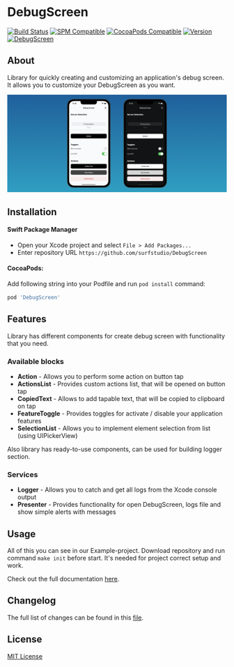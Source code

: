 # DebugScreen

[![Build Status](https://github.com/surfstudio/debug-screen-ios/actions/workflows/main.yml/badge.svg)](https://github.com/surfstudio/debug-screen-ios/actions/workflows/main.yml)
[![SPM Compatible](https://img.shields.io/badge/SPM-compatible-blue.svg)](https://github.com/apple/swift-package-manager)
[![CocoaPods Compatible](https://img.shields.io/badge/CocoaPods-compatible-blue.svg)](https://cocoapods.org)
[![Version](https://img.shields.io/github/release/surfstudio/debug-screen-ios.svg?style=flat)]()
[![DebugScreen](https://i.ibb.co/JBY58v8/Debug-Screen.png)](https://github.com/surfstudio/debug-screen-ios)

## About

Library for quickly creating and customizing an application's debug screen. It allows you to customize your DebugScreen as you want.

![Debug screen demo image](TechDocs/Resources/debug_screen_demo.png)

## Installation

#### Swift Package Manager

- Open your Xcode project and select `File > Add Packages...`
- Enter repository URL `https://github.com/surfstudio/DebugScreen`

#### CocoaPods:

Add following string into your Podfile and run `pod install` command:

```ruby
pod 'DebugScreen'
```

## Features

Library has different components for create debug screen with functionality that you need.

### Available blocks

- **Action** - Allows you to perform some action on button tap
- **ActionsList** - Provides custom actions list, that will be opened on button tap
- **CopiedText** - Allows to add tapable text, that will be copied to clipboard on tap
- **FeatureToggle** - Provides toggles for activate / disable your application features
- **SelectionList** - Allows you to implement element selection from list (using UIPickerView)

Also library has ready-to-use components, can be used for building logger section.

### Services

- **Logger** - Allows you to catch and get all logs from the Xcode console output
- **Presenter** - Provides functionality for open DebugScreen, logs file and show simple alerts with messages 

## Usage

All of this you can see in our Example-project. Download repository and run command `make init` before start. It's needed for project correct setup and work.

Check out the full documentation [here](https://surfstudio.github.io/debug-screen-ios/documentation/debugscreen/).

## Changelog

The full list of changes can be found in this [file](./Changelog.md).

## License


[MIT License](./LICENSE)
